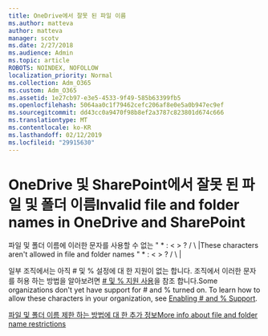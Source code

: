 ```yaml
---
title: OneDrive에서 잘못 된 파일 이름
ms.author: matteva
author: matteva
manager: scotv
ms.date: 2/27/2018
ms.audience: Admin
ms.topic: article
ROBOTS: NOINDEX, NOFOLLOW
localization_priority: Normal
ms.collection: Adm_O365
ms.custom: Adm_O365
ms.assetid: 1e27cb97-e3e5-4533-9f49-585b63399fb5
ms.openlocfilehash: 5064aa0c1f79462cefc206af8e0e5a0b947ec9ef
ms.sourcegitcommit: dd43cc0a9470f98b8ef2a3787c823801d674c666
ms.translationtype: MT
ms.contentlocale: ko-KR
ms.lasthandoff: 02/12/2019
ms.locfileid: "29915630"
---
```

# <a name="invalid-file-and-folder-names-in-onedrive-and-sharepoint"></a><span data-ttu-id="cb52c-102">OneDrive 및 SharePoint에서 잘못 된 파일 및 폴더 이름</span><span class="sxs-lookup"><span data-stu-id="cb52c-102">Invalid file and folder names in OneDrive and SharePoint</span></span>

<span data-ttu-id="cb52c-p101">파일 및 폴더 이름에 이러한 문자를 사용할 수 없는 " \* : \< \> ? / \ |</span><span class="sxs-lookup"><span data-stu-id="cb52c-p101">These characters aren't allowed in file and folder names " \* : \< \> ? / \ |</span></span> 
  
<span data-ttu-id="cb52c-p102">일부 조직에서는 아직 # 및 % 설정에 대 한 지원이 없는 합니다. 조직에서 이러한 문자를 허용 하는 방법을 알아보려면 [# 및 % 지원 사용](https://go.microsoft.com/fwlink/?linkid=862611)을 참조 합니다.</span><span class="sxs-lookup"><span data-stu-id="cb52c-p102">Some organizations don't yet have support for # and % turned on. To learn how to allow these characters in your organization, see [Enabling # and % Support](https://go.microsoft.com/fwlink/?linkid=862611).</span></span> 
  
[<span data-ttu-id="cb52c-107">파일 및 폴더 이름 제한 하는 방법에 대 한 추가 정보</span><span class="sxs-lookup"><span data-stu-id="cb52c-107">More info about file and folder name restrictions</span></span>](https://go.microsoft.com/fwlink/?linkid=866430)
  

